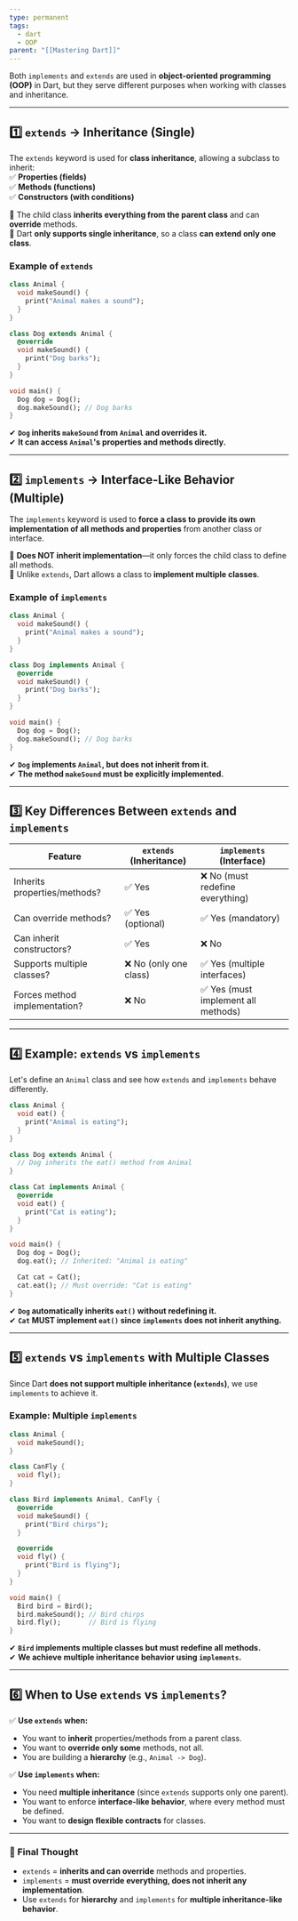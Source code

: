 ```yaml
---
type: permanent
tags:
  - dart
  - OOP
parent: "[[Mastering Dart]]"
---
```

Both `implements` and `extends` are used in **object-oriented programming (OOP)** in Dart, but they serve different purposes when working with classes and inheritance.

---

## **1️⃣ `extends` → Inheritance (Single)**

The `extends` keyword is used for **class inheritance**, allowing a subclass to inherit:  
✅ **Properties (fields)**  
✅ **Methods (functions)**  
✅ **Constructors (with conditions)**

🔹 The child class **inherits everything from the parent class** and can **override** methods.  
🔹 Dart **only supports single inheritance**, so a class **can extend only one class**.

### **Example of `extends`**
```dart
class Animal {
  void makeSound() {
    print("Animal makes a sound");
  }
}

class Dog extends Animal {
  @override
  void makeSound() {
    print("Dog barks");
  }
}

void main() {
  Dog dog = Dog();
  dog.makeSound(); // Dog barks
}
```
✔ **`Dog` inherits `makeSound` from `Animal` and overrides it.**  
✔ **It can access `Animal`'s properties and methods directly.**

---

## **2️⃣ `implements` → Interface-Like Behavior (Multiple)**

The `implements` keyword is used to **force a class to provide its own implementation of all methods and properties** from another class or interface.

🔹 **Does NOT inherit implementation**—it only forces the child class to define all methods.  
🔹 Unlike `extends`, Dart allows a class to **implement multiple classes**.

### **Example of `implements`**
```dart
class Animal {
  void makeSound() {
    print("Animal makes a sound");
  }
}

class Dog implements Animal {
  @override
  void makeSound() {
    print("Dog barks");
  }
}

void main() {
  Dog dog = Dog();
  dog.makeSound(); // Dog barks
}
```
✔ **`Dog` implements `Animal`, but does not inherit from it.**  
✔ **The method `makeSound` must be explicitly implemented.**

---

## **3️⃣ Key Differences Between `extends` and `implements`**

|Feature|`extends` (Inheritance)|`implements` (Interface)|
|---|---|---|
|Inherits properties/methods?|✅ Yes|❌ No (must redefine everything)|
|Can override methods?|✅ Yes (optional)|✅ Yes (mandatory)|
|Can inherit constructors?|✅ Yes|❌ No|
|Supports multiple classes?|❌ No (only one class)|✅ Yes (multiple interfaces)|
|Forces method implementation?|❌ No|✅ Yes (must implement all methods)|

---

## **4️⃣ Example: `extends` vs `implements`**

Let's define an `Animal` class and see how `extends` and `implements` behave differently.
```dart
class Animal {
  void eat() {
    print("Animal is eating");
  }
}

class Dog extends Animal {
  // Dog inherits the eat() method from Animal
}

class Cat implements Animal {
  @override
  void eat() {
    print("Cat is eating");
  }
}

void main() {
  Dog dog = Dog();
  dog.eat(); // Inherited: "Animal is eating"

  Cat cat = Cat();
  cat.eat(); // Must override: "Cat is eating"
}
```
✔ **`Dog` automatically inherits `eat()` without redefining it.**  
✔ **`Cat` MUST implement `eat()` since `implements` does not inherit anything.**

---

## **5️⃣ `extends` vs `implements` with Multiple Classes**

Since Dart **does not support multiple inheritance (`extends`)**, we use `implements` to achieve it.

### **Example: Multiple `implements`**
```dart
class Animal {
  void makeSound();
}

class CanFly {
  void fly();
}

class Bird implements Animal, CanFly {
  @override
  void makeSound() {
    print("Bird chirps");
  }

  @override
  void fly() {
    print("Bird is flying");
  }
}

void main() {
  Bird bird = Bird();
  bird.makeSound(); // Bird chirps
  bird.fly();       // Bird is flying
}
```
✔ **`Bird` implements multiple classes but must redefine all methods.**  
✔ **We achieve multiple inheritance behavior using `implements`.**

---

## **6️⃣ When to Use `extends` vs `implements`?**

✅ **Use `extends` when:**

- You want to **inherit** properties/methods from a parent class.
- You want to **override only some** methods, not all.
- You are building a **hierarchy** (e.g., `Animal -> Dog`).

✅ **Use `implements` when:**

- You need **multiple inheritance** (since `extends` supports only one parent).
- You want to enforce **interface-like behavior**, where every method must be defined.
- You want to **design flexible contracts** for classes.

---

### **🔹 Final Thought**

- `extends` = **inherits and can override** methods and properties.
- `implements` = **must override everything, does not inherit any implementation**.
- Use `extends` for **hierarchy** and `implements` for **multiple inheritance-like behavior**.
